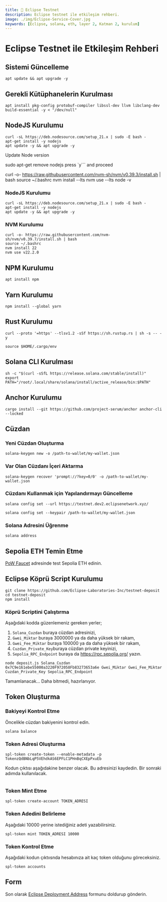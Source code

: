 ```yaml
---
title: 💾 Eclipse Testnet
description: Eclipse testnet ile etkileşim rehberi.
image: ./img/Eclipse-Service-Cover.jpg
keywords: [Eclipse, solana, eth, layer 2, Katman 2, kurulum]
---
```


# Eclipse Testnet ile Etkileşim Rehberi

## Sistemi Güncelleme
```shell
apt update && apt upgrade -y
```

## Gerekli Kütüphanelerin Kurulması
```shell
apt install pkg-config protobuf-compiler libssl-dev llvm libclang-dev build-essential -y < "/dev/null"
```

## NodeJS Kurulumu

```shell
curl -sL https://deb.nodesource.com/setup_21.x | sudo -E bash -
apt-get install -y nodejs
apt update -y && apt upgrade -y
```

Update Node version

sudo apt-get remove nodejs
press `y``` and proceed

curl -o- https://raw.githubusercontent.com/nvm-sh/nvm/v0.39.3/install.sh | bash
source ~/.bashrc
nvm install --lts
nvm use --lts
node -v


### NodeJS Kurulumu

```shell
curl -sL https://deb.nodesource.com/setup_21.x | sudo -E bash -
apt-get install -y nodejs
apt update -y && apt upgrade -y
```

### NVM Kurulumu
```shell
curl -o- https://raw.githubusercontent.com/nvm-sh/nvm/v0.39.7/install.sh | bash
source ~/.bashrc
nvm install 22
nvm use v22.2.0
```

## NPM Kurulumu
```shell
apt install npm
```

## Yarn Kurulumu
```shell
npm install --global yarn
```

## Rust Kurulumu
```shell
curl --proto '=https' --tlsv1.2 -sSf https://sh.rustup.rs | sh -s -- -y
```
```shell
source $HOME/.cargo/env
```

## Solana CLI Kurulması 

```shell
sh -c "$(curl -sSfL https://release.solana.com/stable/install)"
export PATH="/root/.local/share/solana/install/active_release/bin:$PATH"
```

## Anchor Kurulumu
```shell
cargo install --git https://github.com/project-serum/anchor anchor-cli --locked
```

## Cüzdan

### Yeni Cüzdan Oluşturma
```shell
solana-keygen new -o /path-to-wallet/my-wallet.json
```

### Var Olan Cüzdanı İçeri Aktarma
```shell
solana-keygen recover 'prompt://?key=0/0' -o /path-to-wallet/my-wallet.json
```

### Cüzdanı Kullanmak için Yapılandırmayı Güncelleme

```shell
solana config set --url https://testnet.dev2.eclipsenetwork.xyz/
```

```shell
solana config set --keypair /path-to-wallet/my-wallet.json
```

### Solana Adresini Üğrenme

```shell
solana address 
```

## Sepolia ETH Temin Etme

[PoW Faucet](https://sepolia-faucet.pk910.de/) adresinde test Sepolia ETH edinin.

## Eclipse Köprü Script Kurulumu

```shell
git clone https://github.com/Eclipse-Laboratories-Inc/testnet-deposit
cd testnet-deposit
npm install
```

### Köprü Scriptini Çalıştırma
Aşağıdaki kodda güzenlemeniz gereken yerler;
1. `Solana_Cuzdan` buraya cüzdan adresinizi,
2. `Gwei_Miktar` buraya 3000000 ya da daha yüksek bir rakam,
3. `Gwei_Fee_Miktar` buraya 100000 ya da daha yüksek bir rakam,
4. `Cuzdan_Private_Key`buraya cüzdan private keyinizi,
5. `Sepolia_RPC_Endpoint` buraya da https://rpc.sepolia.org/ yazın.

```shell
node deposit.js Solana_Cuzdan 0x7C9e161ebe55000a3220F972058Fb83273653a6e Gwei_Miktar Gwei_Fee_Miktar Cuzdan_Private_Key Sepolia_RPC_Endpoint
```

Tamamlanacak... Daha bitmedi, hazırlanıyor.

## Token Oluşturma

### Bakiyeyi Kontrol Etme
Öncelikle cüzdan bakiyenini kontrol edin.
```shell
solana balance
```

###  Token Adresi Oluşturma

```shell
spl-token create-token --enable-metadata -p TokenzQdBNbLqP5VEhdkAS6EPFLC1PHnBqCXEpPxuEb
```
Kodun çıktısı aşağıdakine benzer olacak. Bu adresinizi kaydedin. Bir sonraki adımda kullanılacak.

```shell

```

### Token Mint Etme

```shell
spl-token create-account TOKEN_ADRESI
```

### Token Adedini Belirleme
Aşağıdaki 10000 yerine istediğiniz adeti yazabilirsiniz.
```shell
spl-token mint TOKEN_ADRESI 10000
```

### Token Kontrol Etme
Aşağıdaki kodun  çıktıısnda hesabınıza ait kaç token olduğunu göreceksiniz.
```shell
spl-token accounts
```

## Form
Son olarak [Eclipse Deployment Address](https://docs.google.com/forms/d/e/1FAIpQLSfJQCFBKHpiy2HVw9lTjCj7k0BqNKnP6G1cd0YdKhaPLWD-AA/viewform?pli=1) formunu doldurup gönderin.





